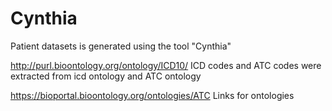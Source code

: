 # Cynthia
Patient datasets is generated using the tool "Cynthia"

http://purl.bioontology.org/ontology/ICD10/
ICD codes and ATC codes were extracted from icd ontology and ATC ontology

https://bioportal.bioontology.org/ontologies/ATC
Links for ontologies
